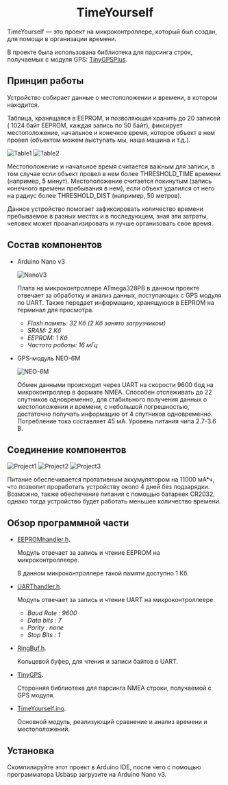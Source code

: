 <h1 align="center" style="border-bottom: none">
	TimeYourself
</h1>

TimeYourself — это проект на микроконтроллере, который был создан, для помощи в организации времени.

В проекте была использована библиотека для парсинга строк, получаемых с модуля GPS: [TinyGPSPlus](https://github.com/mikalhart/TinyGPSPlus).

## Принцип работы

  Устройство собирает данные о местоположении и времени, в котором находится.

  Таблица, хранящаяся в EEPROM, и позволяющая хранить до 20 записей ( 1024 байт EEPROM, каждая запись по 50 байт), фиксирует местоположение, начальное и конечное время, которое объект в нем провел (объектом можем выступать мы, наша машина и т.д.).

  ![Table1](documentation/images/Table1.png) 
  ![Table2](documentation/images/Table2.png) 

  Местоположение и начальное время считается важным для записи, в том случае если объект провел в нем более THRESHOLD_TIME времени (например, 5 минут). Местоположение считается покинутым (запись конечного времени пребывания в нем), если объект удалился от него на радиус более THRESHOLD_DIST (например, 50 метров).

  Данное устройство помогает зафиксировать количество времени пребываемое в разных местах и в последующем, зная эти затраты, человек может проанализировать и лучше организовать свое время.
  
## Состав компонентов
* Arduino Nano v3
  
  ![NanoV3](documentation/images/Arduino-Nano-V3.jpg)
  
  Плата на микроконтроллере ATmega328PB в данном проекте отвечает за обработку и анализ данных, поступающих с GPS модуля по UART. Также передает информацию, хранящуюся в EEPROM на терминал для просмотра. 
  - _Flash память: 32 Кб (2 Кб занято загрузчиком)_
  - _SRAM: 2 Кб_
  - _EEPROM: 1 Кб_
  - _Частота работы: 16 мГц_
 
* GPS-модуль NEO-6M
  
  ![NEO-6M](documentation/images/GpsNeo.jpg)

  Обмен данными происходит через UART на скорости 9600 бод на микроконтроллер в формате NMEA. Способен отслеживать до 22 спутников одновременно, для стабильного получения данных о местоположении и времени, с небольшой погрешностью, достаточно получать информацию от 4 спутников одновременно. Потребление тока составляет 45 мА. Уровень питания чипа 2.7-3.6 В.

## Соединение компонентов

  ![Project1](documentation/images/Project1.jpg)
  ![Project2](documentation/images/Project2.jpg)
  ![Project3](documentation/images/Project3.jpg)

  Питание обеспечивается протативным аккумулятором на 11000 мА*ч, что позволит проработать устройству около 4 дней без подзарядки. Возможно, также обеспечение питания с помощью батареек CR2032, однако тогда устройство будет работать меньшее количество времени.
      
## Обзор программной части

* [EEPROMhandler.h](EEPROMhandler.h).
  
  Модуль отвечает за запись и чтение EEPROM на микроконтроллеере.
  
  В данном микроконтроллере такой памяти доступно 1 Кб.

* [UARThandler.h](UARThandler.h).
  
  Модуль отвечает за запись и чтение UART на микроконтроллеере.

  - _Baud Rate : 9600_
  - _Data bits : 7_
  - _Parity : none_
  - _Stop Bits : 1_
 
* [RingBuf.h](RingBuf.h).
  
  Кольцевой буфер, для чтения и записи байтов в UART.

* [TinyGPS](https://github.com/GordonNotCole/TinyGps-submodule/tree/2fd546fe0d1f096c6bf9958c90d4f542e8abd066).
  
  Сторонняя библиотека для парсинга NMEA строки, получаемой с GPS модуля.

* [TimeYourself.ino](TimeYourself.ino).
  
  Основной модуль, реализующий сравнение и анализ времени и местоположений.
    
## Установка
Скомпилируйте этот проект в Arduino IDE, после чего с помощью программатора Usbasp загрузите на Arduino Nano v3.

